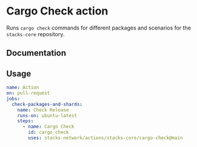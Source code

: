 # Cargo Check action

Runs `cargo check` commands for different packages and scenarios for the `stacks-core` repository.

## Documentation

## Usage

```yaml
name: Action
on: pull-request
jobs:
  check-packages-and-shards:
    name: Check Release
    runs-on: ubuntu-latest
    steps:
      - name: Cargo Check
        id: cargo_check
        uses: stacks-network/actions/stacks-core/cargo-check@main
```
